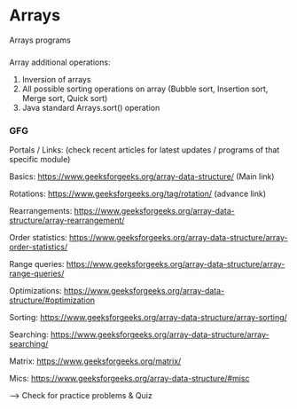 # Arrays
Arrays programs


###
Array additional operations:

1. Inversion of arrays
2. All possible sorting operations on array (Bubble sort, Insertion sort, Merge sort, Quick sort)
3. Java standard Arrays.sort() operation

### GFG

Portals / Links: (check recent articles for latest updates / programs of that specific module)

Basics:
	https://www.geeksforgeeks.org/array-data-structure/ (Main link)

Rotations:
	https://www.geeksforgeeks.org/tag/rotation/ (advance link)

Rearrangements:
	https://www.geeksforgeeks.org/array-data-structure/array-rearrangement/

Order statistics:
	https://www.geeksforgeeks.org/array-data-structure/array-order-statistics/

Range queries:
	https://www.geeksforgeeks.org/array-data-structure/array-range-queries/

Optimizations:
	https://www.geeksforgeeks.org/array-data-structure/#optimization

Sorting:
	https://www.geeksforgeeks.org/array-data-structure/array-sorting/

Searching:
	https://www.geeksforgeeks.org/array-data-structure/array-searching/
	
Matrix:
	https://www.geeksforgeeks.org/matrix/
	
Mics:
	https://www.geeksforgeeks.org/array-data-structure/#misc
	
--> Check for practice problems & Quiz
